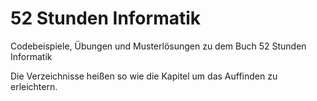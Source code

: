 # 52 Stunden Informatik

Codebeispiele, Übungen und Musterlösungen zu dem Buch 52 Stunden Informatik

Die Verzeichnisse heißen so wie die Kapitel um das Auffinden zu erleichtern.
